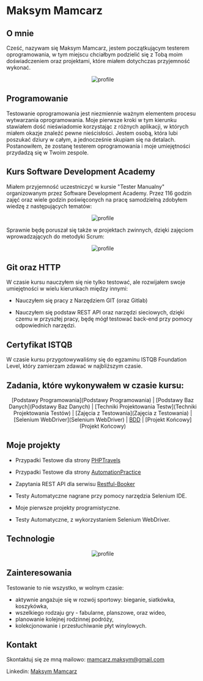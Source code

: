 # Maksym Mamcarz

## O mnie
Cześć, nazywam się Maksym Mamcarz, jestem początkującym testerem oprogramowania, w tym miejscu chciałbym podzielić się z Tobą moim doświadczeniem oraz projektami, które miałem dotychczas przyjemność wykonać. 
<center>

![profile](profile.jpg)

</center>

## Programowanie
Testowanie oprogramowania jest niezmiennie ważnym elementem procesu wytwarzania oprogramowania. Moje pierwsze kroki w tym kierunku stawiałem dość nieświadomie korzystając
z różnych aplikacji, w których miałem okazje znaleźć pewne nieścisłości. Jestem osobą, która lubi poszukać dziury w całym, a jednocześnie skupiam się na detalach. Postanowiłem, że zostanę testerem oprogramowania i moje umiejętności przydadzą się w Twoim zespole.

## Kurs Software Development Academy
Miałem przyjemność uczestniczyć w kursie "Tester Manualny" organizowanym przez Software Development Academy. Przez 116 godzin zajęć oraz wiele godzin poświęconych na pracę samodzielną zdobyłem wiedzę z następujących tematów:
<center>

![profile](tester_certificate.png)

</center>

Sprawnie będę poruszał się także w projektach zwinnych, dzięki zajęciom wprowadzających do metodyki Scrum:

<center>

![profile](scrum_certificate.png)

</center>

## Git oraz HTTP
W czasie kursu nauczyłem się nie tylko testować, ale rozwijałem swoje umiejętności w wielu kierunkach między innymi:

* Nauczyłem się pracy z Narzędziem GIT (oraz Gitlab)

* Nauczyłem się podstaw REST API oraz narzędzi sieciowych, dzięki czemu w przyszłej pracy, będę mógł testować back-end przy pomocy odpowiednich narzędzi.

## Certyfikat ISTQB
W czasie kursu przygotowywaliśmy się do egzaminu ISTQB Foundation Level, który zamierzam zdawać w najbliższym czasie.



## Zadania, które wykonywałem w czasie kursu:
<center>

[Podstawy Programowania](Podstawy Programowania) | [Podstawy Baz Danych](Podstawy Baz Danych) | [Techniki Projektowania Testw](Techniki Projektowania Testów) |
[Zajęcia z Testowania](Zajęcia z Testowania) | [Selenium WebDriver](Selenium WebDriver) | [BDD](BDD) |
[Projekt Końcowy](Projekt Końcowy)

</center>

## Moje projekty

* Przypadki Testowe dla strony [PHPTravels](https://www.phptravels.net/home)

* Przypadki Testowe dla strony [AutomationPractice](http://automationpractice.com/index.php)

* Zapytania REST API dla serwisu [Restful-Booker](https://restful-booker.herokuapp.com/)

* Testy Automatyczne nagrane przy pomocy narzędzia Selenium IDE.

* Moje pierwsze projekty programistyczne.

* Testy Automatyczne, z wykorzystaniem Selenium WebDriver.

## Technologie

<center>

![profile](technical_skills.png)

</center>

## Zainteresowania
Testowanie to nie wszystko, w wolnym czasie:
- aktywnie angażuje się w rozwój sportowy: bieganie, siatkówka, koszykówka,
- wszelkiego rodzaju gry - fabularne, planszowe, oraz wideo,
- planowanie kolejnej rodzinnej podróży,
- kolekcjonowanie i przesłuchiwanie płyt winylowych.



## Kontakt

Skontaktuj się ze mną mailowo: mamcarz.maksym@gmail.com

Linkedin: [Maksym Mamcarz](https://www.linkedin.com/in/maksym-mamcarz-78b574228/)
